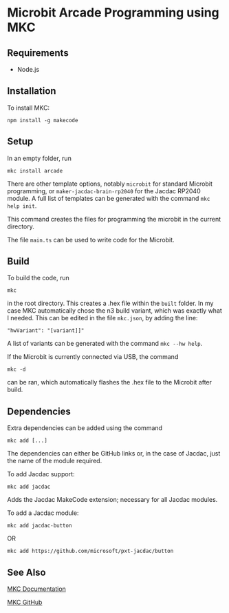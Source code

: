 # Microbit Arcade Programming using MKC

## Requirements

- Node.js

## Installation

To install MKC:

`npm install -g makecode`

## Setup

In an empty folder, run

`mkc install arcade`

There are other template options, notably `microbit` for standard Microbit programming, or `maker-jacdac-brain-rp2040` for the Jacdac RP2040 module. A full list of templates can be generated with the command `mkc help init`.

This command creates the files for programming the microbit in the current directory.

The file `main.ts` can be used to write code for the Microbit.

## Build

To build the code, run

`mkc`

in the root directory. This creates a .hex file within the `built` folder. In my case MKC automatically chose the n3 build variant, which was exactly what I needed. This can be edited in the file `mkc.json`, by adding the line:

`"hwVariant": "[variant]]"`

A list of variants can be generated with the command `mkc --hw help`.

If the Microbit is currently connected via USB, the command

`mkc -d`

can be ran, which automatically flashes the .hex file to the Microbit after build.

## Dependencies

Extra dependencies can be added using the command

`mkc add [...]`

The dependencies can either be GitHub links or, in the case of Jacdac, just the name of the module required.

To add Jacdac support:

`mkc add jacdac`

Adds the Jacdac MakeCode extension; necessary for all Jacdac modules.

To add a Jacdac module:

`mkc add jacdac-button`

OR

`mkc add https://github.com/microsoft/pxt-jacdac/button`

## See Also

[MKC Documentation](https://www.npmjs.com/package/makecode)

[MKC GitHub](https://github.com/microsoft/pxt-mkc)
